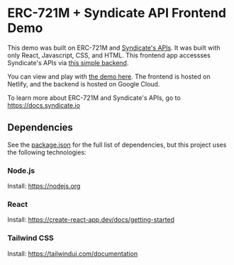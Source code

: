 # ERC-721M + Syndicate API Frontend Demo

This demo was built on ERC-721M and [Syndicate's APIs](https://docs.syndicate.io). It was built with only React, Javascript, CSS, and HTML. This frontend app accessses Syndicate's APIs via [this simple backend](https://github.com/ianDAOs/demo-721m-api-backend).

You can view and play with [the demo here](https://main--beamish-crepe-d28a4e.netlify.app). The frontend is hosted on Netlify, and the backend is hosted on Google Cloud.

To learn more about ERC-721M and Syndicate's APIs, go to https://docs.syndicate.io

## Dependencies

See the [package.json](https://github.com/ianDAOs/demo-721m-frontend/blob/main/package.json) for the full list of dependencies, but this project uses the following technologies:

### Node.js

Install: https://nodejs.org

### React

Install: https://create-react-app.dev/docs/getting-started

### Tailwind CSS

Install: https://tailwindui.com/documentation
